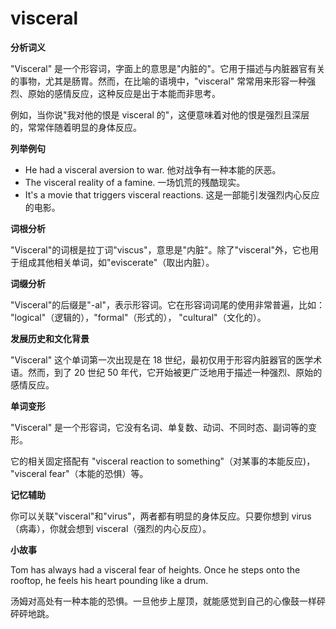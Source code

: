 # visceral

**分析词义**

  

"Visceral" 是一个形容词，字面上的意思是"内脏的"。它用于描述与内脏器官有关的事物，尤其是肠胃。然而，在比喻的语境中，"visceral" 常常用来形容一种强烈、原始的感情反应，这种反应是出于本能而非思考。

  

例如，当你说"我对他的恨是 visceral 的"，这便意味着对他的恨是强烈且深层的，常常伴随着明显的身体反应。

  

**列举例句**

  

*   He had a visceral aversion to war. 他对战争有一种本能的厌恶。
*   The visceral reality of a famine. 一场饥荒的残酷现实。
*   It's a movie that triggers visceral reactions. 这是一部能引发强烈内心反应的电影。

  

**词根分析**

  

"Visceral"的词根是拉丁词"viscus"，意思是"内脏"。除了"visceral"外，它也用于组成其他相关单词，如"eviscerate"（取出内脏）。

  

**词缀分析**

  

"Visceral"的后缀是"-al"，表示形容词。它在形容词词尾的使用非常普遍，比如： "logical"（逻辑的），"formal"（形式的）， "cultural"（文化的）。

  

**发展历史和文化背景**

  

"Visceral" 这个单词第一次出现是在 18 世纪，最初仅用于形容内脏器官的医学术语。然而，到了 20 世纪 50 年代，它开始被更广泛地用于描述一种强烈、原始的感情反应。

  

**单词变形**

  

"Visceral" 是一个形容词，它没有名词、单复数、动词、不同时态、副词等的变形。

  

它的相关固定搭配有 "visceral reaction to something"（对某事的本能反应)， "visceral fear"（本能的恐惧）等。

  

**记忆辅助**

  

你可以关联"visceral"和"virus"，两者都有明显的身体反应。只要你想到 virus（病毒），你就会想到 visceral（强烈的内心反应）。

  

**小故事**

  

Tom has always had a visceral fear of heights. Once he steps onto the rooftop, he feels his heart pounding like a drum.

  

汤姆对高处有一种本能的恐惧。一旦他步上屋顶，就能感觉到自己的心像鼓一样砰砰砰地跳。

